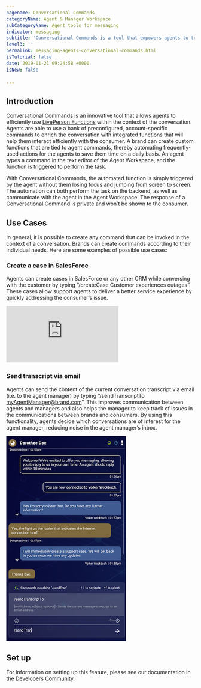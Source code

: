 ```yaml
---
pagename: Conversational Commands
categoryName: Agent & Manager Workspace
subCategoryName: Agent tools for messaging
indicator: messaging
subtitle: 'Conversational Commands is a tool that empowers agents to trigger automated actions using text commands'
level3: ''
permalink: messaging-agents-conversational-commands.html
isTutorial: false
date: 2019-01-21 09:24:58 +0000
isNew: false

---
```


## Introduction

Conversational Commands is an innovative tool that allows agents to efficiently use [LivePerson Functions](developer-tools-liveperson-functions.html) within the context of the conversation. Agents are able to use a bank of preconfigured, account-specific commands to enrich the conversation with integrated functions that will help them interact efficiently with the consumer. A brand can create custom functions that are tied to agent commands, thereby automating frequently-used actions for the agents to save them time on a daily basis. An agent types a command in the text editor of the Agent Workspace, and the function is triggered to perform the task.

With Conversational Commands, the automated function is simply triggered by the agent without them losing focus and jumping from screen to screen. The automation can both perform the task on the backend, as well as communicate with the agent in the Agent Workspace. The response of a Conversational Command is private and won’t be shown to the consumer.

## Use Cases

In general, it is possible to create any command that can be invoked in the context of a conversation. Brands can create commands according to their individual needs. Here are some examples of possible use cases:

### Create a case in SalesForce

Agents can create cases in SalesForce or any other CRM while conversing with the customer by typing “/createCase Customer experiences outages”. These cases allow support agents to deliver a better service experience by quickly addressing the consumer’s issue.

<iframe style="max-width: 750px;" src="https://player.vimeo.com/video/377548526" frameborder="0" webkitallowfullscreen mozallowfullscreen allowfullscreen></iframe>

### Send transcript via email

Agents can send the content of the current conversation transcript via email (i.e. to the agent manager) by typing “/sendTranscriptTo myAgentManager@brand.com”. This improves communication between agents and managers and also helps the manager to keep track of issues in the communications between brands and consumers. By using this functionality, agents decide which conversations are of interest for the agent manager, reducing noise in the agent manager’s inbox.

![](img/conversational-commands-4.png)

## Set up

For information on setting up this feature, please see our documentation in the [Developers Community](https://developers.liveperson.com/liveperson-functions-integrations-conversational-commands.html).
